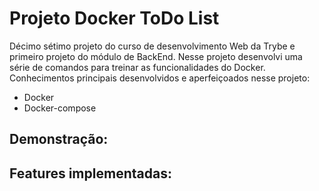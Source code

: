 # Projeto Docker ToDo List #

Décimo sétimo projeto do curso de desenvolvimento Web da Trybe e primeiro projeto do módulo de BackEnd. Nesse projeto desenvolvi uma série de comandos para treinar as funcionalidades do Docker. Conhecimentos principais desenvolvidos e aperfeiçoados nesse projeto: 

- Docker
- Docker-compose 

## Demonstração: ##

## Features implementadas: ##
